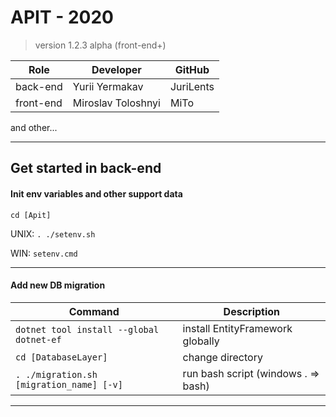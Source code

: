 ﻿# APIT - 2020
> version 1.2.3 alpha (front-end+)

| Role       | Developer           | GitHub    | 
|------------|---------------------|-----------| 
| back-end   | Yurii Yermakav      | JuriLents | 
| front-end  | Miroslav Toloshnyi  | MiTo      | 

and other...

-----------------------------------------------------------------------------------

## Get started in back-end


#### Init env variables and other support data

`cd [Apit]`

UNIX: `. ./setenv.sh`

WIN:  `setenv.cmd`


-----------------------------------------------------------------------------------

#### Add new DB migration

| Command                                   | Description                         | 
|-------------------------------------------|-------------------------------------| 
| `dotnet tool install --global dotnet-ef`  | install EntityFramework globally    | 
| `cd [DatabaseLayer]`                      | change directory                    | 
| `. ./migration.sh [migration_name] [-v]`  | run bash script (windows . => bash) | 
-----------------------------------------------------------------------------------
